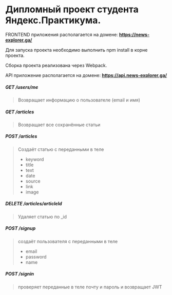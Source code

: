 # Дипломный проект студента Яндекс.Практикума.

FRONTEND приложения располагается на домене:
**https://news-explorer.ga/**

Для запуска проекта необходимо выполнить npm install в корне проекта.

Сборка проекта реализована через Webpack.

API приложение располагается на домене:
**https://api.news-explorer.ga/**

##### GET /users/me
> Возвращает информацию о пользователе (email и имя)

##### GET /articles
> Возвращает все сохранённые статьи

##### POST /articles
> Создаёт статью с переданными в теле
> - keyword
> - title
> - text
> - date
> - source
> - link
> - image

##### DELETE /articles/articleId
> Удаляет статью по _id

##### POST /signup
>  создаёт пользователя с переданными в теле
> - email
> - password
> - name

##### POST /signin
> проверяет переданные в теле почту и пароль и возвращает JWT
